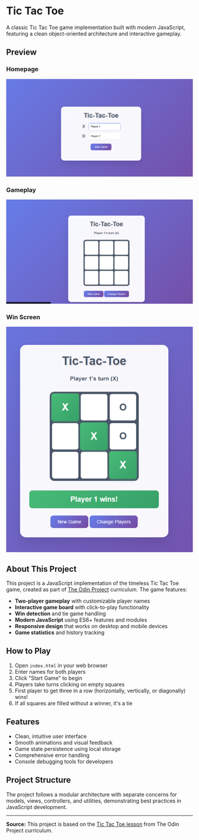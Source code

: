 # Tic Tac Toe

A classic Tic Tac Toe game implementation built with modern JavaScript, featuring a clean object-oriented architecture and interactive gameplay.

## Preview

### Homepage
![Homepage Preview](homepage%20previw.png)

### Gameplay
![Game Preview](game%20previw%20.png)

### Win Screen
![Win Page](win%20page.png)

## About This Project

This project is a JavaScript implementation of the timeless Tic Tac Toe game, created as part of [The Odin Project](https://www.theodinproject.com/lessons/node-path-javascript-tic-tac-toe) curriculum. The game features:

- **Two-player gameplay** with customizable player names
- **Interactive game board** with click-to-play functionality
- **Win detection** and tie game handling
- **Modern JavaScript** using ES6+ features and modules
- **Responsive design** that works on desktop and mobile devices
- **Game statistics** and history tracking

## How to Play

1. Open `index.html` in your web browser
2. Enter names for both players
3. Click "Start Game" to begin
4. Players take turns clicking on empty squares
5. First player to get three in a row (horizontally, vertically, or diagonally) wins!
6. If all squares are filled without a winner, it's a tie

## Features

- Clean, intuitive user interface
- Smooth animations and visual feedback
- Game state persistence using local storage
- Comprehensive error handling
- Console debugging tools for developers

## Project Structure

The project follows a modular architecture with separate concerns for models, views, controllers, and utilities, demonstrating best practices in JavaScript development.

---

**Source:** This project is based on the [Tic Tac Toe lesson](https://www.theodinproject.com/lessons/node-path-javascript-tic-tac-toe) from The Odin Project curriculum.
